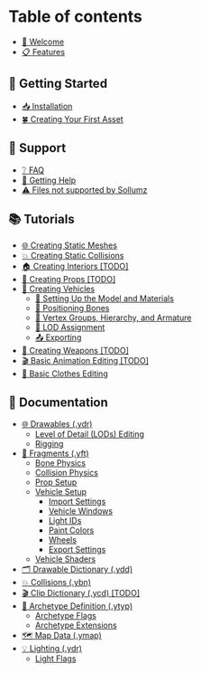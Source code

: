 # Table of contents

* [👋 Welcome](README.md)
* [📋 Features](features.md)

## 📗 Getting Started

* [📥 Installation](getting-started/installation.md)
* [🍀 Creating Your First Asset](getting-started/creating-your-first-asset.md)

## 🔨 Support

* [❔ FAQ](support/faq.md)
* [💬 Getting Help](support/getting-help.md)
* [⚠️ Files not supported by Sollumz](support/files-not-supported-by-sollumz.md)

## 📚 Tutorials

* [🌐 Creating Static Meshes](tutorials/creating-static-meshes.md)
* [💥 Creating Static Collisions](tutorials/creating-static-collisions.md)
* [🏠 Creating Interiors \[TODO\]](tutorials/creating-interiors-todo.md)
* [🎸 Creating Props \[TODO\]](tutorials/creating-props-todo.md)
* [🚙 Creating Vehicles](tutorials/creating-vehicles/README.md)
  * [📑 Setting Up the Model and Materials](tutorials/creating-vehicles/setting-up-the-model-and-materials.md)
  * [🦴 Positioning Bones](tutorials/creating-vehicles/positioning-bones.md)
  * [🚦 Vertex Groups, Hierarchy, and Armature](tutorials/creating-vehicles/vertex-groups-hierarchy-and-armature.md)
  * [🍢 LOD Assignment](tutorials/creating-vehicles/lod-assignment.md)
  * [📤 Exporting](tutorials/creating-vehicles/exporting.md)
* [🔫 Creating Weapons \[TODO\]](tutorials/creating-weapons-todo.md)
* [🎬 Basic Animation Editing \[TODO\]](tutorials/basic-animation-editing-todo.md)
* [👕 Basic Clothes Editing](tutorials/basic-clothes-editing.md)

## 📄 Documentation

* [🌐 Drawables (.ydr)](documentation/drawables-.ydr/README.md)
  * [Level of Detail (LODs) Editing](documentation/drawables-.ydr/level-of-detail-lods-editing.md)
  * [Rigging](documentation/drawables-.ydr/rigging.md)
* [🚙 Fragments (.yft)](documentation/fragments-.yft/README.md)
  * [Bone Physics](documentation/fragments-.yft/bone-physics.md)
  * [Collision Physics](documentation/fragments-.yft/collision-physics.md)
  * [Prop Setup](documentation/fragments-.yft/prop-setup.md)
  * [Vehicle Setup](documentation/fragments-.yft/vehicle-setup/README.md)
    * [Import Settings](documentation/fragments-.yft/vehicle-setup/import-settings.md)
    * [Vehicle Windows](documentation/fragments-.yft/vehicle-setup/vehicle-windows.md)
    * [Light IDs](documentation/fragments-.yft/vehicle-setup/light-ids.md)
    * [Paint Colors](documentation/fragments-.yft/vehicle-setup/paint-colors.md)
    * [Wheels](documentation/fragments-.yft/vehicle-setup/wheels.md)
    * [Export Settings](documentation/fragments-.yft/vehicle-setup/export-settings.md)
  * [Vehicle Shaders](documentation/fragments-.yft/vehicle-shaders.md)
* [🗂️ Drawable Dictionary (.ydd)](documentation/drawable-dictionary-.ydd/README.md)
* [💥 Collisions (.ybn)](documentation/collisions-.ybn.md)
* [🎬 Clip Dictionary (.ycd) \[TODO\]](documentation/clip-dictionary-.ycd-todo.md)
* [📇 Archetype Definition (.ytyp)](documentation/archetype-definition-.ytyp/README.md)
  * [Archetype Flags](documentation/archetype-definition-.ytyp/archetype-flags.md)
  * [Archetype Extensions](documentation/archetype-definition-.ytyp/archetype-extensions.md)
* [🗺️ Map Data (.ymap)](documentation/map-data-.ymap-todo.md)
* [💡 Lighting (.ydr)](documentation/lighting-.ydr/README.md)
  * [Light Flags](documentation/lighting-.ydr/light-flags.md)

